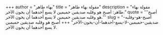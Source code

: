 +++
author = "بهاء طاهر"
title = "مقولة بهاء طاهر"
description = "مقولة بهاء طاهر: أصبح هو وقلبه صديقين حميمين لا يسع أحدهما أن يخون الآخر."
quote = '''أصبح هو وقلبه صديقين حميمين لا يسع أحدهما أن يخون الآخر.'''
slug = "أصبح-هو-وقلبه-صديقين-حميمين-لا-يسع-أحدهما-أن-يخون-الآخر"
+++
أصبح هو وقلبه صديقين حميمين لا يسع أحدهما أن يخون الآخر.
